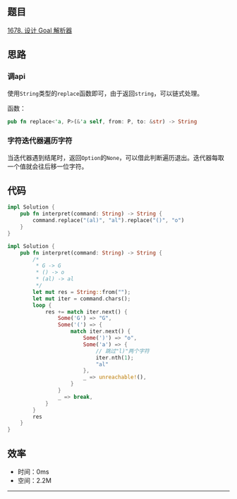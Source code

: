 ## 题目

[1678. 设计 Goal 解析器](https://leetcode.cn/problems/goal-parser-interpretation/)

## 思路

### 调api

使用`String`类型的`replace`函数即可，由于返回`string`，可以链式处理。

函数：
```Rust
pub fn replace<'a, P>(&'a self, from: P, to: &str) -> String
```

### 字符迭代器遍历字符

当迭代器遇到结尾时，返回`Option`的`None`，可以借此判断遍历退出。迭代器每取一个值就会往后移一位字符。

## 代码

```Rust
impl Solution {
    pub fn interpret(command: String) -> String {
        command.replace("(al)", "al").replace("()", "o")
    }
}
```

```Rust
impl Solution {
    pub fn interpret(command: String) -> String {
        /*
         * G -> G
         * () -> o
         * (al) -> al
         */
        let mut res = String::from("");
        let mut iter = command.chars();
        loop {
            res += match iter.next() {
                Some('G') => "G",
                Some('(') => {
                    match iter.next() {
                        Some(')') => "o",
                        Some('a') => {
                            // 跳过"l)"两个字符
                            iter.nth(1);
                            "al"
                        },
                        _ => unreachable!(),
                    }
                }
                _ => break,
            }
        }
        res
    }
}
```

## 效率

* 时间：0ms
* 空间：2.2M

---